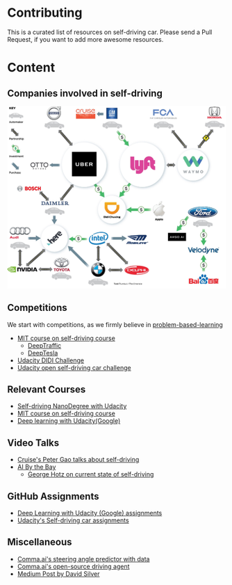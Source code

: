 # Contributing 
This is a curated list of resources on self-driving car. Please send a Pull Request, if you 
want to add more awesome resources. 

# Content
## Companies involved in self-driving
![self-driving-companies](self-driving-space.jpeg)

## Competitions
We start with competitions, as we firmly believe in 
[problem-based-learning](https://en.wikipedia.org/wiki/Problem-based_learning)
* [MIT course on self-driving course](http://selfdrivingcars.mit.edu/) 
   * [DeepTraffic](http://selfdrivingcars.mit.edu/deeptraffic/)
   * [DeepTesla](http://selfdrivingcars.mit.edu/deeptesla/)
* [Udacity DIDI Challenge](https://challenge.udacity.com/)
* [Udacity open self-driving car challenge](https://www.udacity.com/self-driving-car)

## Relevant Courses 
* [Self-driving NanoDegree with Udacity](https://www.udacity.com/course/self-driving-car-engineer-nanodegree--nd013)
* [MIT course on self-driving course](http://selfdrivingcars.mit.edu/)
* [Deep learning with Udacity(Google)](https://www.udacity.com/course/deep-learning--ud730)

## Video Talks 
* [Cruise's Peter Gao talks about self-driving](https://www.youtube.com/watch?v=s-8cYj_eh8E)
* [AI By the Bay](https://www.youtube.com/playlist?list=PLNESult6cnOk3Q8tjfSIWy49Fz37l0wZU)
    * [George Hotz on current state of self-driving](https://www.youtube.com/watch?v=IxuU5L2MEII)

## GitHub Assignments 
* [Deep Learning with Udacity (Google) assignments](https://github.com/rndbrtrnd/udacity-deep-learning) 
* [Udacity's Self-driving car assignments](https://github.com/jessicayung/self-driving-car-nd)

## Miscellaneous
* [Comma.ai's steering angle predictor with data](https://github.com/commaai/research)
* [Comma.ai's open-source driving agent](https://github.com/commaai/openpilot)
* [Medium Post by David Silver](https://medium.com/@dsilver829)
 